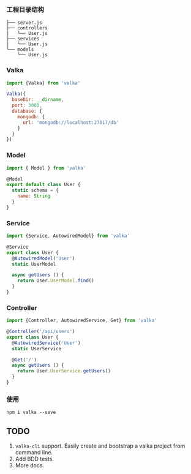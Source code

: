 ### 工程目录结构
```
├── server.js  
├── controllers  
|   └── User.js  
├── services  
|   └── User.js  
└── models  
    └── User.js  
```

### Valka
```javascript
import {Valka} from 'valka'

Valka({
  baseDir: __dirname,
  port: 3000,
  database: {
    mongodb: {
      url: 'mongodb://localhost:27017/db'
    }
  }
})
```

### Model
```javascript
import { Model } from 'valka'

@Model
export default class User {
  static schema = {
    name: String
  }
}
```

### Service
```javascript
import {Service, AutowiredModel} from 'valka'

@Service
export class User {
  @AutowiredModel('User')
  static UserModel

  async getUsers () {
    return User.UserModel.find()
  }
}
```

### Controller
```javascript
import {Controller, AutowiredService, Get} from 'valka'

@Controller('/api/users')
export class User {
  @AutowiredService('User')
  static UserService

  @Get('/')
  async getUsers () {
    return User.UserService.getUsers()
  }
}
```

### 使用
``` shell
npm i valka --save
```

## TODO

1. `valka-cli` support. Easily create and bootstrap a valka project from command line.
2. Add BDD tests.
3. More docs.
